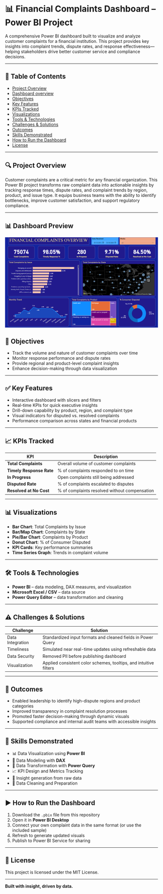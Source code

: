 # 📊 Financial Complaints Dashboard – Power BI Project

A comprehensive Power BI dashboard built to visualize and analyze customer complaints for a financial institution. This project provides key insights into complaint trends, dispute rates, and response effectiveness—helping stakeholders drive better customer service and compliance decisions.

---

## 📌 Table of Contents
- [Project Overview](#project-overview)
- [Dashboard overview](#Dashboard-Overview)
- [Objectives](#objectives)
- [Key Features](#key-features)
- [KPIs Tracked](#kpis-tracked)
- [Visualizations](#visualizations)
- [Tools & Technologies](#tools--technologies)
- [Challenges & Solutions](#challenges--solutions)
- [Outcomes](#outcomes)
- [Skills Demonstrated](#skills-demonstrated)
- [How to Run the Dashboard](#how-to-run-the-dashboard)
- [License](#license)

---

## 🔍 Project Overview

Customer complaints are a critical metric for any financial organization. This Power BI project transforms raw complaint data into actionable insights by tracking response times, dispute rates, and complaint trends by region, product, and issue type. It equips business teams with the ability to identify bottlenecks, improve customer satisfaction, and support regulatory compliance.

---
## 📊 Dashboard Preview

![Dashboard Overview](https://github.com/harshitha-tankasala/financial-complaints-dashboard-powerbi/blob/main/financial%20complaints%20dashboard%20image.png)
## 🎯 Objectives

- Track the volume and nature of customer complaints over time
- Monitor response performance and dispute rates
- Provide regional and product-level complaint insights
- Enhance decision-making through data visualization

---

## ✅ Key Features

- Interactive dashboard with slicers and filters
- Real-time KPIs for quick executive insights
- Drill-down capability by product, region, and complaint type
- Visual indicators for disputed vs. resolved complaints
- Performance comparison across states and financial products

---

## 📈 KPIs Tracked

| KPI                        | Description |
|----------------------------|-------------|
| **Total Complaints**       | Overall volume of customer complaints |
| **Timely Response Rate**   | % of complaints responded to on time |
| **In Progress**            | Open complaints still being addressed |
| **Disputed Rate**          | % of complaints escalated to disputes |
| **Resolved at No Cost**    | % of complaints resolved without compensation |

---

## 📊 Visualizations

- **Bar Chart**: Total Complaints by Issue
- **Bar/Map Chart**: Complaints by State
- **Pie/Bar Chart**: Complaints by Product
- **Donut Chart**: % of Consumer Disputed
- **KPI Cards**: Key performance summaries
- **Time Series Graph**: Trends in complaint volume

---

## 🛠️ Tools & Technologies

- **Power BI** – data modeling, DAX measures, and visualization
- **Microsoft Excel / CSV** – data source
- **Power Query Editor** – data transformation and cleaning

---

## ⚠️ Challenges & Solutions

| Challenge        | Solution |
|------------------|----------|
| Data Integration | Standardized input formats and cleaned fields in Power Query |
| Timeliness       | Simulated near real-time updates using refreshable data |
| Data Security    | Removed PII before publishing dashboard |
| Visualization    | Applied consistent color schemes, tooltips, and intuitive filters |

---

## 🎉 Outcomes

- Enabled leadership to identify high-dispute regions and product categories
- Improved transparency in complaint resolution processes
- Promoted faster decision-making through dynamic visuals
- Supported compliance and internal audit teams with accessible insights

---

## 💼 Skills Demonstrated

- 📊 Data Visualization using **Power BI**
- 📐 Data Modeling with **DAX**
- 🔄 Data Transformation with **Power Query**
- 📈 KPI Design and Metrics Tracking
- 🧠 Insight generation from raw data
- 🧹 Data Cleaning and Preparation

---

## ▶️ How to Run the Dashboard

1. Download the `.pbix` file from this repository
2. Open it in **Power BI Desktop**
3. Connect your own complaint data in the same format (or use the included sample)
4. Refresh to generate updated visuals
5. Publish to Power BI Service for sharing

---

## 📄 License

This project is licensed under the MIT License.

---

**Built with insight, driven by data.**
